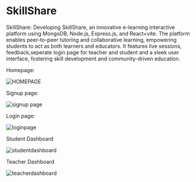# SkillShare
SkillShare: Developing SkillShare, an innovative e-learning interactive platform using 
MongoDB, Node.js, Express.js, and React+vite. The platform enables peer-to-peer tutoring and 
collaborative learning, empowering students to act as both learners and educators. It features live sessions, feedback,seperate login page for teacher and student and a sleek user interface, fostering skill 
development and community-driven education. 

 Homepage:
                         
![HOMEPAGE](https://github.com/user-attachments/assets/a35e3364-9b97-49fc-a73a-d9aa3f59501d)

 Signup page:
                        
![signup page](https://github.com/user-attachments/assets/aa4c03d7-bbd2-4bda-bb01-e2a0e443dd27)

 Login page:
                        
![loginpage](https://github.com/user-attachments/assets/4605b65f-308d-4ff1-95a3-342323b1bdf8)

 Student Dashboard
                                      
![studentdashboard](https://github.com/user-attachments/assets/a07c5a34-9191-4bb5-8e67-b16dee91b980)

 Teacher Dashboard                          
                                        
![teacherdashboard](https://github.com/user-attachments/assets/3cccda5e-a7fe-452a-bd7a-a682a987a157)
                                    
